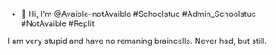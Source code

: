 - 👋 Hi, I’m @Avaible-notAvaible
#Schoolstuc #Admin_Schoolstuc #NotAvaible #Replit  

I am very stupid and have no remaning braincells.
Never had, but still.


<!---
Avaible-notAvaible/Avaible-notAvaible is a ✨ special ✨ repository because its `README.md` (this file) appears on your GitHub profile.
You can click the Preview link to take a look at your changes.
--->
